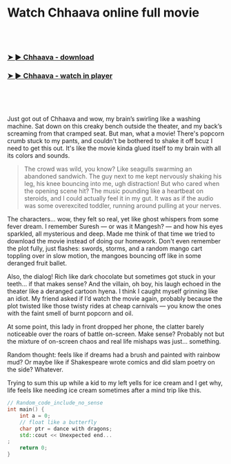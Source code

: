 <h1>Watch Chhaava online full movie</h1>


<br><br>

<h3><a href="https://Richards-mendpsycharves1971.github.io/bzvmyvoajb/">➤ ► Chhaava - download</a></h3> 
<h3><a href="https://Richards-mendpsycharves1971.github.io/bzvmyvoajb/">➤ ► Chhaava - watch in player</a></h3>


<br><br><br>


Just got out of Chhaava and wow, my brain’s swirling like a washing machine. Sat down on this creaky bench outside the theater, and my back’s screaming from that cramped seat. But man, what a movie! There's popcorn crumb stuck to my pants, and couldn't be bothered to shake it off bcuz I need to get this out. It's like the movie kinda glued itself to my brain with all its colors and sounds.

> The crowd was wild, you know? Like seagulls swarming an abandoned sandwich. The guy next to me kept nervously shaking his leg, his knee bouncing into me, ugh distraction! But who cared when the opening scene hit? The music pounding like a heartbeat on steroids, and I could actually feel it in my gut. It was as if the audio was some overexcited toddler, running around pulling at your nerves.

The characters... wow, they felt so real, yet like ghost whispers from some fever dream. I remember Suresh — or was it Mangesh? — and how his eyes sparkled, all mysterious and deep. Made me think of that time we tried to download the movie instead of doing our homework. Don't even remember the plot fully, just flashes: swords, storms, and a random mango cart toppling over in slow motion, the mangoes bouncing off like in some deranged fruit ballet. 

Also, the dialog! Rich like dark chocolate but sometimes got stuck in your teeth... if that makes sense? And the villain, oh boy, his laugh echoed in the theater like a deranged cartoon hyena. I think I caught myself grinning like an idiot. My friend asked if I’d watch the movie again, probably because the plot twisted like those twisty rides at cheap carnivals — you know the ones with the faint smell of burnt popcorn and oil.

At some point, this lady in front dropped her phone, the clatter barely noticeable over the roars of battle on-screen. Make sense? Probably not but the mixture of on-screen chaos and real life mishaps was just… something.

Random thought: feels like if dreams had a brush and painted with rainbow mud? Or maybe like if Shakespeare wrote comics and did slam poetry on the side? Whatever.

Trying to sum this up while a kid to my left yells for ice cream and I get why, life feels like needing ice cream sometimes after a mind trip like this.

```cpp
// Random_code_include_no_sense
int main() {
    int a = 0;
    // float like a butterfly
    char ptr = dance with dragons;
    std::cout << Unexpected end...
;
    return 0;
}
```
